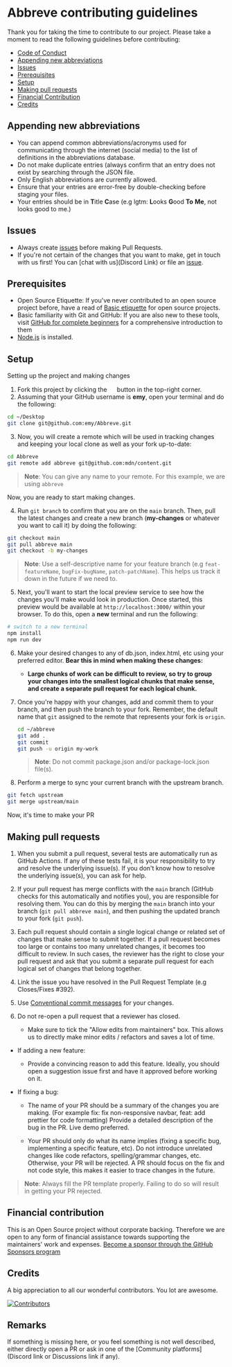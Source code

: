 # Abbreve contributing guidelines

Thank you for taking the time to contribute to our project. Please take a moment to read the following guidelines before contributing:

- [Code of Conduct](https://github.com/Njong392/Abbreve/blob/structure/CODE_OF_CONDUCT.md)
- [Appending new abbreviations](#appending-new-abbreviations)
- [Issues](#issues)
- [Prerequisites](#prerequisites)
- [Setup](#setup)
- [Making pull requests](#making-pull-requests)
- [Financial Contribution](#financial-contribution)
- [Credits](#credits)

## Appending new abbreviations

- You can append common abbreviations/acronyms used for communicating through the internet (social media) to the list of definitions in the abbreviations database.
- Do not make duplicate entries (always confirm that an entry does not exist by searching through the JSON file.
- Only English abbreviations are currently allowed.
- Ensure that your entries are error-free by double-checking before staging your files.
- Your entries should be in **T**itle **C**ase (e.g lgtm: **L**ooks **G**ood **To** **Me**, not looks good to me.)

## Issues

- Always create [issues](https://github.com/Njong392/Abbreve/issues) before making Pull Requests.
- If you're not certain of the changes that you want to make, get in touch with us first!  You can [chat with us](Discord Link) or file an [issue](https://github.com/Njong392/Abbreve/issues).

## Prerequisites

- Open Source Etiquette: If you've never contributed to an open source project before, have a read of [Basic etiquette](https://developer.mozilla.org/en-US/docs/MDN/Contribute/GitHub_beginners) for open source projects.
- Basic familiarity with Git and GitHub: If you are also new to these tools, visit [GitHub for complete beginners](https://developer.mozilla.org/en-US/docs/MDN/Contribute/GitHub_beginners) for a comprehensive introduction to them
- [Node.js](https://nodejs.org/) is installed.

## Setup

Setting up the project and making changes

1. Fork this project by clicking the <a href="https://github.com/Njong392/Abbreve/fork"><img src="https://i.imgur.com/G4z1kEe.png" height="15px" width="15px"></a> button in the top-right corner.
2. Assuming that your GitHub username is **emy**, open your terminal and do the following:

```sh
cd ~/Desktop
git clone git@github.com:emy/Abbreve.git 
```

3. Now, you will create a remote which will be used in tracking changes and keeping your local clone as well as your fork up-to-date:

```sh
cd Abbreve
git remote add abbreve git@github.com:mdn/content.git
```

> **Note**:  You can give any name to your remote. For this example, we are using `abbreve`

Now, you are ready to start making changes.

4. Run `git branch` to confirm that you are on the `main` branch. Then,
pull the latest changes and create a new branch (**my-changes** or whatever you want to call it) by doing the following:

```sh
git checkout main
git pull abbreve main
git checkout -b my-changes
```

> **Note**: Use a self-descriptive name for your feature branch (e.g `feat-featureName`, `bugFix-bugName`, `patch-patchName`). This helps us track it down in the future if we need to.

5. Next, you'll want to start the local preview service to see how the changes you'll make would look in production. Once started, this preview would be available at `http://localhost:3000/` within your browser. To do this, open a **new** terminal and run the following:

```sh
# switch to a new terminal
npm install
npm run dev
```

6. Make your desired changes to any of db.json, index.html, etc using your preferred editor. **Bear this in mind when making these changes:**
    - **Large chunks of work can be difficult to review, so try to group your changes into the smallest logical chunks that make sense, and create a separate pull request for each logical chunk.**

7. Once you're happy with your changes, add and commit them to your branch,
and then push the branch to your fork. Remember, the default name that
`git` assigned to the remote that represents your fork is `origin`.

    ```sh
    cd ~/abbreve
    git add .
    git commit
    git push -u origin my-work
    ```

    > **Note**: Do not commit package.json and/or package-lock.json file(s).

8. Perform a merge to sync your current branch with the upstream branch.

 ```bash
git fetch upstream
git merge upstream/main
```

Now, it's time to make your PR

## Making pull requests

1. When you submit a pull request, several tests are automatically run
   as GitHub Actions. If
   any of these tests fail, it is your responsibility to try and
   resolve the underlying issue(s). If you don't know how to resolve the
   underlying issue(s), you can ask for help.

2. If your pull request has merge conflicts with the `main` branch (GitHub
   checks for this automatically and notifies you), you are responsible for
   resolving them. You can do this by merging the `main` branch into your
   branch (`git pull abbreve main`), and then pushing the updated branch to
   your fork (`git push`).

3. Each pull request should contain a single logical change or related set
   of changes that make sense to submit together. If a pull request becomes
   too large or contains too many unrelated changes, it becomes too difficult
   to review. In such cases, the reviewer has the right
   to close your pull request and ask that you submit a separate pull request
   for each logical set of changes that belong together.

4. Link the issue you have resolved in the Pull Request Template (e.g Closes/Fixes #392).
5. Use [Conventional commit messages](https://www.conventionalcommits.org/en/v1.0.0/) for your changes.
6. Do not re-open a pull request that a reviewer has closed.
    - Make sure to tick the "Allow edits from maintainers" box. This allows us to directly make minor edits / refactors and saves a lot of time.

- If adding a new feature:
  - Provide a convincing reason to add this feature. Ideally, you should open a suggestion issue first and have it approved before working on it.
  
- If fixing a bug:
  - The name of your PR should be a summary of the changes you are making. (For example fix: fix non-responsive navbar, feat: add prettier for code formatting)
  Provide a detailed description of the bug in the PR. Live demo preferred.

  - Your PR should only do what its name implies (fixing a specific bug, implementing a specific feature, etc). Do not introduce unrelated changes like code refactors, spelling/grammar changes, etc. Otherwise, your PR will be rejected. A PR should focus on the fix and not code style, this makes it easier to trace changes in the future.
  
> **Note**: Always fill the PR template properly. Failing to do so will result in getting your PR rejected.

## Financial contribution

This is an Open Source project without corporate backing. Therefore we are open to any form of financial assistance towards supporting the maintainers' work and expenses.
[Become a sponsor through the GitHub Sponsors program](https://github.com/sponsors/eddiejaoude)

## Credits

A big appreciation to all our wonderful contributors. You lot are awesome.

[![Contributors](https://contrib.rocks/image?repo=Njong392/Abbreve)](https://github.com/Njong392/Abbreve/graphs/contributors)

## Remarks

If something is missing here, or you feel something is not well described, either directly open a PR or ask in one of the [Community platforms](Discord link or Discussions link if any).
